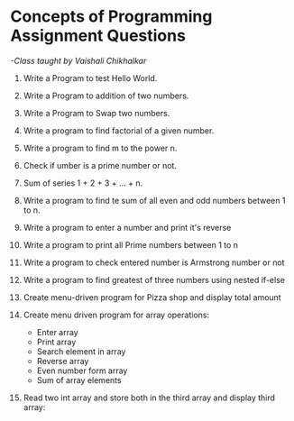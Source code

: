 # **Concepts of Programming Assignment Questions**

*-Class taught by Vaishali Chikhalkar*


1. Write a Program to test Hello World.

2. Write a Program to addition of two numbers.

3. Write a Program to Swap two numbers.

4. Write a program to find factorial of a given number.

5. Write a program to find m to the power n.

6. Check if umber is a prime number or not.

7. Sum of series 1 + 2 + 3 + ... + n.

8. Write a program to find te sum of all even and odd numbers between 1 to n.

9. Write a program to enter a number and print it's reverse

10. Write a program to print all Prime numbers between 1 to n

11. Write a program to check entered number is Armstrong number or not

12. Write a program to find greatest of three numbers using nested if-else

13. Create menu-driven program for Pizza shop and display total amount

14. Create menu driven program for array operations: 
    - Enter array
    - Print array
    - Search element in array
    - Reverse array
    - Even number form array
    - Sum of array elements
    
15. Read two int array and store both in the third array and display third array:
